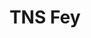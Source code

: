 ---
title: "TNS Fey"
canonical: "skill/translate-named-script-x"
lists:
    - awakened-fey-loresheet
tier: 1
osp_cost: 5
---